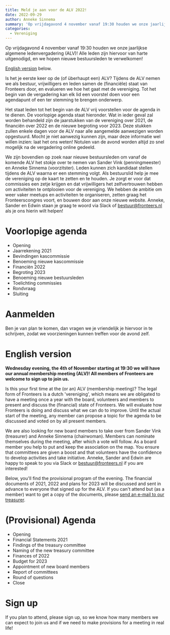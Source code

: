 ```yaml
---
title: Meld je aan voor de ALV 2022!
date: 2022-09-29
author: Anneke Sinnema
summary: 'Op vrijdagavond 4 november vanaf 19:30 houden we onze jaarlijkse algemene ledenvergadering (ALV)! Alle leden zijn hiervoor van harte uitgenodigd, en we hopen nieuwe bestuursleden te verwelkomen!'
categories: 
  - Vereniging
---
```

Op vrijdagavond 4 november vanaf 19:30 houden we onze jaarlijkse algemene ledenvergadering (ALV)! Alle leden zijn hiervoor van harte uitgenodigd, en we hopen nieuwe bestuursleden te verwelkomen!

[English version](#english-version) below.

Is het je eerste keer op de (of überhaupt een) ALV? Tijdens de ALV nemen we als bestuur, vrijwilligers en leden samen de (financiële) staat van Fronteers door, en evalueren we hoe het gaat met de vereniging. Tot het begin van de vergadering kan elk lid een voorstel doen voor een agendapunt of een ter stemming te brengen onderwerp.

Het staat leden tot het begin van de ALV vrij voorstellen voor de agenda in te dienen. De voorlopige agenda staat hieronder. Wat in ieder geval zal worden behandeld zijn de jaarstukken van de vereniging over 2021, de financiën over 2022 en de nieuwe begroting voor 2023. Deze stukken zullen enkele dagen voor de ALV naar alle aangemelde aanwezigen worden opgestuurd. Mocht je niet aanwezig kunnen zijn, maar deze informatie wel willen inzien: laat het ons weten!
Notulen van de avond worden altijd zo snel mogelijk na de vergadering online gedeeld.

We zijn bovendien op zoek naar nieuwe bestuursleden om vanaf de komende ALV het stokje over te nemen van Sander Vink (penningmeester) en Anneke Sinnema (voorzitster). Leden kunnen zich kandidaat stellen tijdens de ALV waarna er een stemming volgt. Als bestuurslid help je mee de vereniging op de kaart te zetten en te houden. Je zorgt er voor dat commissies een zetje krijgen en dat vrijwilligers het zelfvertrouwen hebben om activiteiten te ontplooien voor de vereniging. We hebben de ambitie om weer vaker meetups en activiteiten te organiseren, zetten graag het Fronteerscongres voort, en bouwen door aan onze nieuwe website. Anneke, Sander en Edwin staan je graag te woord via Slack of bestuur@fronteers.nl als je ons hierin wilt helpen!

# Voorlopige agenda

* Opening
* Jaarrekening 2021
* Bevindingen kascommissie
* Benoeming nieuwe kascommissie
* Financiën 2022
* Begroting 2023
* Benoeming nieuwe bestuursleden
* Toelichting commissies
* Rondvraag
* Sluiting

# Aanmelden

Ben je van plan te komen, dan vragen we je vriendelijk je hiervoor in te schrijven, zodat we voorzieningen kunnen treffen voor de avond zelf.

# English version

**Wednesday evening, the 4th of November starting at 19:30 we will have our annual membership meeting (ALV)! All members of Fronteers are welcome to sign up to join us.**

Is this your first time at the (or an) ALV (membership meeting)? The legal form of Fronteers is a dutch 'vereniging', which means we are obligated to have a meeting once a year with the board, volunteers and members to present and discuss the (financial) state of Fronteers. We will evaluate how Fronteers is doing and discuss what we can do to improve. Until the actual start of the meeting, any member can propose a topic for the agenda to be discussed and voted on by all present members.

We are also looking for new board members to take over from Sander Vink (treasurer) and Anneke Sinnema (chairwoman). Members can nominate themselves during the meeting, after which a vote will follow. As a board member you help to put and keep the association on the map. You ensure that committees are given a boost and that volunteers have the confidence to develop activities and take initiative. Anneke, Sander and Edwin are happy to speak to you via Slack or bestuur@fronteers.nl if you are interested!

Below, you'll find the provisional program of the evening. The financial documents of 2021, 2022 and plans for 2023 will be discussed and sent in advance to everyone that signed up for the ALV. If you can't attend but (as a member) want to get a copy of the documents, please [send an e-mail to our treasurer](mailto:penningmeester@fronteers.nl).

# (Provisional) Agenda

* Opening
* Financial Statements 2021
* Findings of the treasury committee
* Naming of the new treasury committee
* Finances of 2022
* Budget for 2023
* Appointment of new board members
* Report of committees
* Round of questions
* Close

# Sign up

If you plan to attend, please sign up, so we know how many members we can expect to join us and if we need to make provisions for a meeting in real life!
